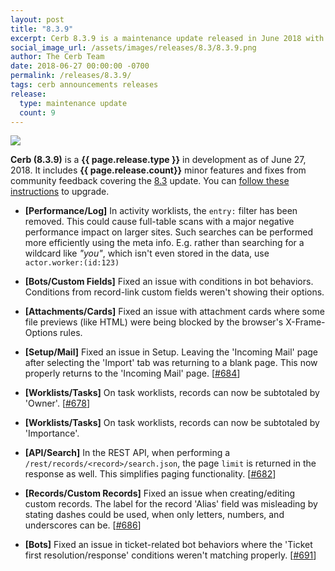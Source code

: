 ```yaml
---
layout: post
title: "8.3.9"
excerpt: Cerb 8.3.9 is a maintenance update released in June 2018 with 9 minor features and fixes from community feedback.
social_image_url: /assets/images/releases/8.3/8.3.9.png
author: The Cerb Team
date: 2018-06-27 00:00:00 -0700
permalink: /releases/8.3.9/
tags: cerb announcements releases
release:
  type: maintenance update
  count: 9
---
```


<div class="cerb-screenshot">
<img src="{{page.social_image_url}}" class="screenshot">
</div>

**Cerb (8.3.9)** is a **{{ page.release.type }}** in development as of June 27, 2018. It includes **{{ page.release.count}}** minor features and fixes from community feedback covering the [8.3](/releases/8.3/) update.  You can [follow these instructions](/docs/upgrading/) to upgrade.

* **[Performance/Log]** In activity worklists, the `entry:` filter has been removed. This could cause full-table scans with a major negative performance impact on larger sites. Such searches can be performed more efficiently using the meta info. E.g. rather than searching for a wildcard like _"you"_, which isn't even stored in the data, use `actor.worker:(id:123)`

* **[Bots/Custom Fields]** Fixed an issue with conditions in bot behaviors. Conditions from record-link custom fields weren't showing their options.

* **[Attachments/Cards]** Fixed an issue with attachment cards where some file previews (like HTML) were being blocked by the browser's X-Frame-Options rules.

* **[Setup/Mail]** Fixed an issue in Setup. Leaving the 'Incoming Mail' page after selecting the 'Import' tab was returning to a blank page. This now properly returns to the 'Incoming Mail' page. [[#684](https://github.com/jstanden/cerb/issues/684)]

* **[Worklists/Tasks]** On task worklists, records can now be subtotaled by 'Owner'. [[#678](https://github.com/jstanden/cerb/issues/678)]

* **[Worklists/Tasks]** On task worklists, records can now be subtotaled by 'Importance'.

* **[API/Search]** In the REST API, when performing a `/rest/records/<record>/search.json`, the page `limit` is returned in the response as well. This simplifies paging functionality. [[#682](https://github.com/jstanden/cerb/issues/682)]

* **[Records/Custom Records]** Fixed an issue when creating/editing custom records. The label for the record 'Alias' field was misleading by stating dashes could be used, when only letters, numbers, and underscores can be. [[#686](https://github.com/jstanden/cerb/issues/686)]

* **[Bots]** Fixed an issue in ticket-related bot behaviors where the 'Ticket first resolution/response' conditions weren't matching properly. [[#691](https://github.com/jstanden/cerb/issues/691)]

